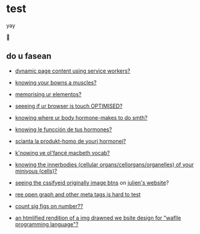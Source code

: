 # test

yay

:sheep:

## do u fasean

- [dynamic page content using service workers?](./dynamic-sw/)

- [knowing your bowns a muscles?](./bones-and-muscles.html)

- [memorising ur elementos?](./elements.html)

- [seeeing if ur browser is touch OPTIMISED?](./f.html)

- [knowing where ur body hormone-makes to do smth?](./flashcards-hormone-effect-places.html)

- [knowing le funcción de tus hormones?](./flashcards-hormone-effects.html)

- [scianta la produkt-homo de yourj hormonej?](./flashcards-hormone-places.html)

- [k'nowing ye ol'fancé macbeth vocab?](./flashcards-sato-macbeth.html)

- [knowing the innerbodies (cellular organs/cellorgans/organelles) of your miniyous (cells)?](./flashcards.html)

- [seeing the cssifyeid originally image btns](./julienbtn.html) on [julien's website](https://juliencrespo.github.io/)?

- [ree open graph  and other meta tags is hard to test](./meta-test.html)

- [count sig figs on number??](./sigfig.html)

- [an htmlified rendition of a img drawned we bsite design for "waflle programming language"?](./waffleconcept.html)
